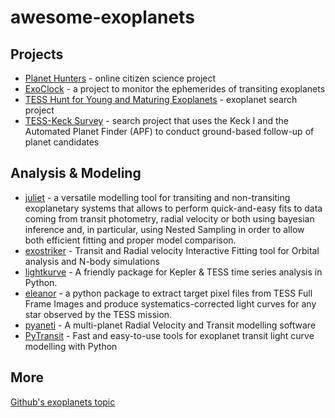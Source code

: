 # awesome-exoplanets

## Projects

- [Planet Hunters](https://blog.planethunters.org/) - online citizen science project
- [ExoClock](https://www.exoclock.space/) - a project to monitor the ephemerides of transiting exoplanets
- [TESS Hunt for Young and Maturing Exoplanets](https://en.wikipedia.org/wiki/TESS_Hunt_for_Young_and_Maturing_Exoplanets) - exoplanet search project
- [TESS-Keck Survey](https://en.wikipedia.org/wiki/The_TESS-Keck_Survey) - search project that uses the Keck I and the Automated Planet Finder (APF) to conduct ground-based follow-up of planet candidates

## Analysis & Modeling

- [juliet](https://juliet.readthedocs.io/en/latest/) - a versatile modelling tool for transiting and non-transiting exoplanetary systems that allows to perform quick-and-easy fits to data coming from transit photometry, radial velocity or both using bayesian inference and, in particular, using Nested Sampling in order to allow both efficient fitting and proper model comparison.
- [exostriker](https://github.com/3fon3fonov/exostriker) - Transit and Radial velocity Interactive Fitting tool for Orbital analysis and N-body simulations
- [lightkurve](https://github.com/lightkurve/lightkurve) - A friendly package for Kepler & TESS time series analysis in Python.
- [eleanor](https://github.com/afeinstein20/eleanor) - a python package to extract target pixel files from TESS Full Frame Images and produce systematics-corrected light curves for any star observed by the TESS mission.
- [pyaneti](https://github.com/oscaribv/pyaneti) - A multi-planet Radial Velocity and Transit modelling software
- [PyTransit](https://github.com/hpparvi/PyTransit) - Fast and easy-to-use tools for exoplanet transit light curve modelling with Python

## More

[Github's exoplanets topic](https://github.com/topics/exoplanets)
